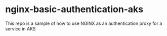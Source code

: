 # nginx-basic-authentication-aks
This repo is a sample of how to use NGINX as an authentication proxy for a service in AKS
